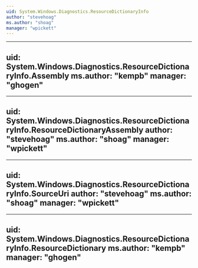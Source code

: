 ```yaml
---
uid: System.Windows.Diagnostics.ResourceDictionaryInfo
author: "stevehoag"
ms.author: "shoag"
manager: "wpickett"
---
```


---
uid: System.Windows.Diagnostics.ResourceDictionaryInfo.Assembly
ms.author: "kempb"
manager: "ghogen"
---

---
uid: System.Windows.Diagnostics.ResourceDictionaryInfo.ResourceDictionaryAssembly
author: "stevehoag"
ms.author: "shoag"
manager: "wpickett"
---

---
uid: System.Windows.Diagnostics.ResourceDictionaryInfo.SourceUri
author: "stevehoag"
ms.author: "shoag"
manager: "wpickett"
---

---
uid: System.Windows.Diagnostics.ResourceDictionaryInfo.ResourceDictionary
ms.author: "kempb"
manager: "ghogen"
---
